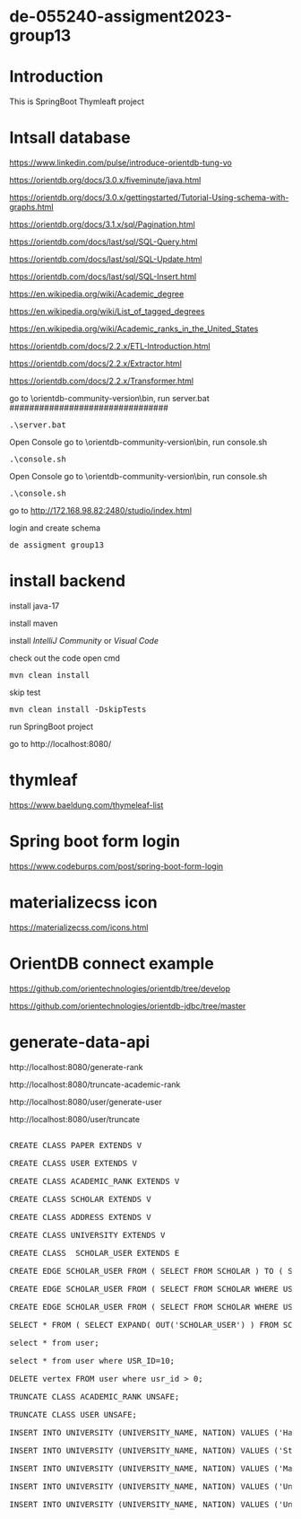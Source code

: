 # de-055240-assigment2023-group13

# Introduction
This is SpringBoot Thymleaft project

# Intsall database


https://www.linkedin.com/pulse/introduce-orientdb-tung-vo

https://orientdb.org/docs/3.0.x/fiveminute/java.html

https://orientdb.org/docs/3.0.x/gettingstarted/Tutorial-Using-schema-with-graphs.html

https://orientdb.org/docs/3.1.x/sql/Pagination.html

https://orientdb.com/docs/last/sql/SQL-Query.html

https://orientdb.com/docs/last/sql/SQL-Update.html

https://orientdb.com/docs/last/sql/SQL-Insert.html

https://en.wikipedia.org/wiki/Academic_degree

https://en.wikipedia.org/wiki/List_of_tagged_degrees

https://en.wikipedia.org/wiki/Academic_ranks_in_the_United_States

https://orientdb.com/docs/2.2.x/ETL-Introduction.html

https://orientdb.com/docs/2.2.x/Extractor.html

https://orientdb.com/docs/2.2.x/Transformer.html

go to \orientdb-community-version\bin, run server.bat
################################
<pre>
.\server.bat
</pre>

Open Console
go to \orientdb-community-version\bin, run console.sh
<pre>
.\console.sh
</pre>

Open Console
go to \orientdb-community-version\bin, run console.sh
<pre>
.\console.sh
</pre>

go to  http://172.168.98.82:2480/studio/index.html

login and create schema 

<pre>
de_assigment_group13
</pre>


# install backend

install java-17

install maven

install *IntelliJ Community* or *Visual Code*

check out the code
open cmd

<pre>
mvn clean install
</pre>
skip test
<pre>
mvn clean install -DskipTests
</pre>

run SpringBoot project

go to
http://localhost:8080/


# thymleaf
https://www.baeldung.com/thymeleaf-list

# Spring boot form login
https://www.codeburps.com/post/spring-boot-form-login

# materializecss icon
https://materializecss.com/icons.html


# OrientDB connect example
https://github.com/orientechnologies/orientdb/tree/develop

https://github.com/orientechnologies/orientdb-jdbc/tree/master


# generate-data-api
http://localhost:8080/generate-rank

http://localhost:8080/truncate-academic-rank

http://localhost:8080/user/generate-user

http://localhost:8080/user/truncate


<pre>

CREATE CLASS PAPER EXTENDS V

CREATE CLASS USER EXTENDS V

CREATE CLASS ACADEMIC_RANK EXTENDS V

CREATE CLASS SCHOLAR EXTENDS V

CREATE CLASS ADDRESS EXTENDS V

CREATE CLASS UNIVERSITY EXTENDS V

CREATE CLASS  SCHOLAR_USER EXTENDS E

CREATE EDGE SCHOLAR_USER FROM ( SELECT FROM SCHOLAR ) TO ( SELECT FROM USER )

CREATE EDGE SCHOLAR_USER FROM ( SELECT FROM SCHOLAR WHERE USR_ID = 2) TO ( SELECT FROM USER WHERE USR_ID = 2)

CREATE EDGE SCHOLAR_USER FROM ( SELECT FROM SCHOLAR WHERE USR_ID = 3) TO ( SELECT FROM USER WHERE USR_ID = 3)

SELECT * FROM ( SELECT EXPAND( OUT('SCHOLAR_USER') ) FROM SCHOLAR)

select * from user;

select * from user where USR_ID=10;

DELETE vertex FROM user where usr_id > 0;

TRUNCATE CLASS ACADEMIC_RANK UNSAFE;

TRUNCATE CLASS USER UNSAFE;

INSERT INTO UNIVERSITY (UNIVERSITY_NAME, NATION) VALUES ('Harvard University', 'USA');

INSERT INTO UNIVERSITY (UNIVERSITY_NAME, NATION) VALUES ('Stanford University', 'USA');

INSERT INTO UNIVERSITY (UNIVERSITY_NAME, NATION) VALUES ('Massachusetts Institute of Technology', 'USA');

INSERT INTO UNIVERSITY (UNIVERSITY_NAME, NATION) VALUES ('University of Chicago', 'USA');

INSERT INTO UNIVERSITY (UNIVERSITY_NAME, NATION) VALUES ('University of California Berkeley', 'USA');


</pre>

